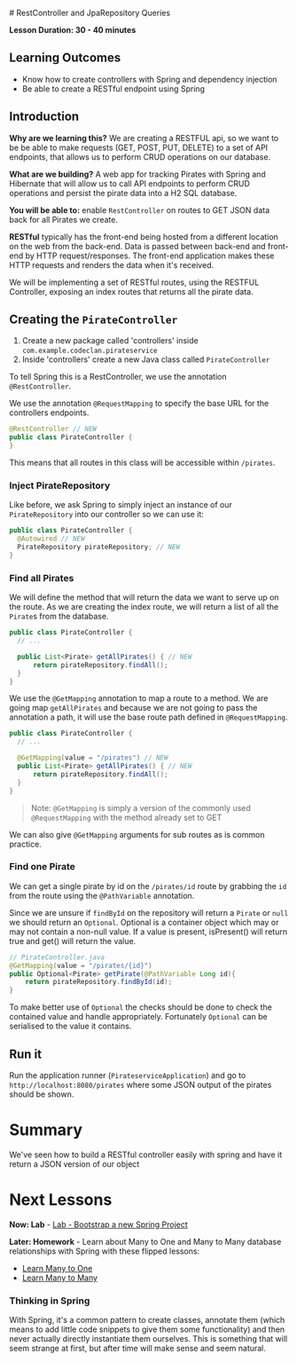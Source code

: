 # RestController and JpaRepository Queries

**Lesson Duration: 30 - 40 minutes**

## Learning Outcomes

- Know how to create controllers with Spring and dependency injection
- Be able to create a RESTful endpoint using Spring

## Introduction

**Why are we learning this?** We are creating a RESTFUL api, so we want to be be able to make requests (GET, POST, PUT, DELETE) to a set of API endpoints, that allows us to perform CRUD operations on our database.

**What are we building?** A web app for tracking Pirates with Spring and Hibernate that will allow us to call API endpoints to perform CRUD operations and persist the pirate data into a H2 SQL database.

**You will be able to:** enable `RestController` on routes to GET JSON data back for all Pirates we create.




**RESTful** typically has the front-end being hosted from a different location on the web from the back-end.
Data is passed between back-end and front-end by HTTP request/responses. The front-end application makes these HTTP requests and renders the data when it's received.

We will be implementing a set of RESTful routes, using the RESTFUL Controller, exposing an index routes that returns all the pirate data.

## Creating the `PirateController`

1. Create a new package called 'controllers' inside `com.example.codeclan.pirateservice`
2. Inside 'controllers' create a new Java class called `PirateController`

To tell Spring this is a RestController, we use the annotation `@RestController`.

We use the annotation `@RequestMapping` to specify the base URL for the controllers endpoints.

```java
@RestController // NEW
public class PirateController {    
}
```

This means that all routes in this class will be accessible within `/pirates`.

### Inject PirateRepository

Like before, we ask Spring to simply inject an instance of our `PirateRepository` into our controller so we can use it:

```java
public class PirateController {
  @Autowired // NEW
  PirateRepository pirateRepository; // NEW
}
```

### Find all Pirates
We will define the method that will return the data we want to serve up on the route. As we are creating the index route, we will return a list of all the `Pirate`s from the database.

```java
public class PirateController {
  // ...

  public List<Pirate> getAllPirates() { // NEW
      return pirateRepository.findAll();
  }
}
```

We use the `@GetMapping` annotation to map a route to a method. We are going map `getAllPirates` and because we are not going to pass the annotation a path, it will use the base route path defined in `@RequestMapping`.

```java
public class PirateController {
  // ...

  @GetMapping(value = "/pirates") // NEW
  public List<Pirate> getAllPirates() { // NEW
      return pirateRepository.findAll();
  }
}
```

> Note: `@GetMapping` is simply a version of the commonly used `@RequestMapping` with the method already set to GET

We can also give `@GetMapping` arguments for sub routes as is common practice.  


### Find one Pirate

We can get a single pirate by id on the `/pirates/id` route by grabbing the `id` from the route using the `@PathVariable` annotation.

Since we are unsure if `findById` on the repository will return a `Pirate` or `null` we should return an `Optional`. Optional is a container object which may or may not contain a non-null value. If a value is present, isPresent() will return true and get() will return the value.



```java
// PirateController.java
@GetMapping(value = "/pirates/{id}")
public Optional<Pirate> getPirate(@PathVariable Long id){
    return pirateRepository.findById(id);
}

```

To make better use of `Optional` the checks should be done to check the contained value and handle appropriately. Fortunately `Optional` can be serialised to the value it contains.

## Run it
Run the application runner (`PirateserviceApplication`) and go to `http://localhost:8080/pirates` where some JSON output of the pirates should be shown.

# Summary

We've seen how to build a RESTful controller easily with spring and have it return a JSON version of our object

# Next Lessons

**Now: Lab** - [Lab - Bootstrap a new Spring Project](../lab_bootstrap_new_spring_project/lab_bootstrap_new_spring_project.md)

**Later: Homework** - Learn about Many to One and Many to Many database relationships with Spring with these flipped lessons:

* [Learn Many to One](../homework_relationships/hw_one_to_many.md)
* [Learn Many to Many ](../homework_relationships/hw_many_to_many.md)



### Thinking in Spring

With Spring, it's a common pattern to create classes, annotate them (which means to add little code snippets to give them some functionality) and then never actually directly instantiate them ourselves. This is something that will seem strange at first, but after time will make sense and seem natural.
